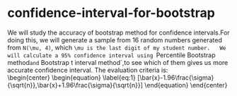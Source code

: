 # confidence-interval-for-bootstrap  
We will study the accuracy of bootstrap method for confidence intervals.For doing this, we will generate a sample from 16 random numbers generated from `N(\mu, 4)`,
which `\mu is the last digit of my student number.  
We will calculate a 95% confidence interval using `Percentile Bootstrap method` and ` Bootstrap t interval method`,to see which of them gives us more accurate confidence interval.
The evaluation criteria is:  
\begin{center}
    \begin{equation} \label{eq:1}
    [\bar{x}-1.96\frac{\sigma}{\sqrt{n}},\bar{x}+1.96\frac{\sigma}{\sqrt{n}}]
    \end{equation}
\end{center}
